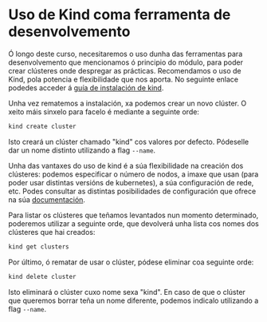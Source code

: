 # Uso de Kind coma ferramenta de desenvolvemento

Ó longo deste curso, necesitaremos o uso dunha das ferramentas para desenvolvemento que mencionamos ó principio do módulo, para poder crear clústeres onde despregar as prácticas. Recomendamos o uso de Kind, pola potencia e flexibilidade que nos aporta. No seguinte enlace podedes acceder á [guía de instalación de kind](https://kind.sigs.k8s.io/docs/user/quick-start).

Unha vez rematemos a instalación, xa podemos crear un novo clúster. O xeito máis sinxelo para facelo é mediante a seguinte orde:

```sh
kind create cluster
```

Isto creará un clúster chamado "kind" cos valores por defecto. Pódeselle dar un nome distinto utilizando a flag `--name`.

Unha das vantaxes do uso de kind é a súa flexibilidade na creación dos clústeres: podemos especificar o número de nodos, a imaxe que usan (para poder usar distintas versións de kubernetes), a súa configuración de rede, etc. Podes consultar as distintas posibilidades de configuración que ofrece na súa [documentación](https://kind.sigs.k8s.io/docs/user/configuration/).

Para listar os clústeres que teñamos levantados nun momento determinado, poderemos utilizar a seguinte orde, que devolverá unha lista cos nomes dos clústeres que hai creados:

```sh
kind get clusters
```

Por último, ó rematar de usar o clúster, pódese eliminar coa seguinte orde:

```sh
kind delete cluster
```

Isto eliminará o clúster cuxo nome sexa "kind". En caso de que o clúster que queremos borrar teña un nome diferente, podemos indicalo utilizando a flag `--name`.